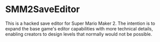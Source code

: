 # SMM2SaveEditor

This is a hacked save editor for Super Mario Maker 2.  The intention is to expand the base game's editor capabilities with more technical details, enabling creators to design levels that normally would not be possible.
